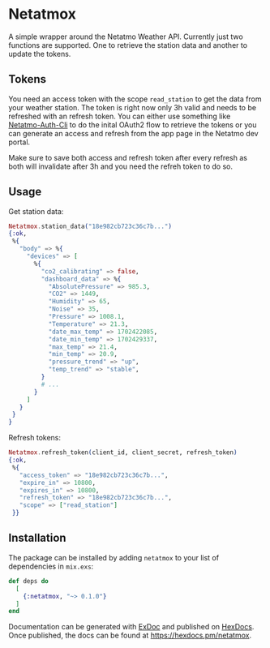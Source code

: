 # Netatmox

A simple wrapper around the Netatmo Weather API.
Currently just two functions are supported. One to retrieve the station data and another to update the tokens.

## Tokens
You need an access token with the scope `read_station` to get the data from your weather station. The token is right now only 3h valid and needs to be refreshed with an refresh token. You can either use something like [Netatmo-Auth-Cli](https://github.com/tvecera/netatmo-auth-cli) to do the inital OAuth2 flow to retrieve the tokens or you can generate an access and refresh from the app page in the Netatmo dev portal.

Make sure to save both access and refresh token after every refresh as both will invalidate after 3h and you need the refreh token to do so.

## Usage

Get station data:
```elixir
Netatmox.station_data("18e982cb723c36c7b...")
{:ok,
 %{
   "body" => %{
     "devices" => [
       %{
         "co2_calibrating" => false,
         "dashboard_data" => %{
           "AbsolutePressure" => 985.3,
           "CO2" => 1449,
           "Humidity" => 65,
           "Noise" => 35,
           "Pressure" => 1008.1,
           "Temperature" => 21.3,
           "date_max_temp" => 1702422085,
           "date_min_temp" => 1702429337,
           "max_temp" => 21.4,
           "min_temp" => 20.9,
           "pressure_trend" => "up",
           "temp_trend" => "stable",
         }
         # ...
       }
     ]
   }
 }
}
```

Refresh tokens:
```elixir
Netatmox.refresh_token(client_id, client_secret, refresh_token)
{:ok,
 %{
   "access_token" => "18e982cb723c36c7b...",
   "expire_in" => 10800,
   "expires_in" => 10800,
   "refresh_token" => "18e982cb723c36c7b...",
   "scope" => ["read_station"]
 }}
```

## Installation

The package can be installed by adding `netatmox` to your list of dependencies in `mix.exs`:

```elixir
def deps do
  [
    {:netatmox, "~> 0.1.0"}
  ]
end
```

Documentation can be generated with [ExDoc](https://github.com/elixir-lang/ex_doc)
and published on [HexDocs](https://hexdocs.pm). Once published, the docs can
be found at <https://hexdocs.pm/netatmox>.

